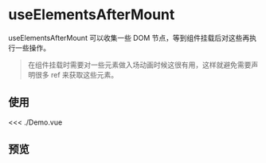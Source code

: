 <script setup lang="ts">
import Demo from './Demo.vue'
</script>

# useElementsAfterMount

useElementsAfterMount 可以收集一些 DOM 节点，等到组件挂载后对这些再执行一些操作。

> 在组件挂载时需要对一些元素做入场动画时候这很有用，这样就避免需要声明很多 ref 来获取这些元素。

## 使用

<<< ./Demo.vue

## 预览

<Demo />
